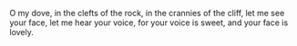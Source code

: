 O my dove, in the clefts of the rock, in the crannies of the cliff, let me see your face, let me hear your voice, for your voice is sweet, and your face is lovely.
